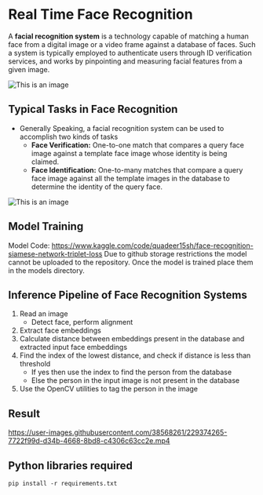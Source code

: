 # Real Time Face Recognition

<div class='alert alert-info'>A <strong>facial recognition system</strong> is a technology capable of matching a human face from a digital image or a video frame against a database of faces. Such a system is typically employed to authenticate users through ID verification services, and works by pinpointing and measuring facial features from a given image.</div>

![This is an image](https://www.thalesgroup.com/sites/default/files/database/assets/images/2020-07/gov-facial-recognition-in-action.jpg)

## Typical Tasks in Face Recognition
- Generally Speaking, a facial recognition system can be used to accomplish two kinds of tasks
    - **Face Verification:** One-to-one match that compares a query face image against a template face image whose identity is being claimed.
    - **Face Identification:** One-to-many matches that compare a query face image against all the template images in the database to determine the identity of the query face.

![This is an image](https://drek4537l1klr.cloudfront.net/elgendy/v-8/Figures/10_img_0003.png)

## Model Training

Model Code: https://www.kaggle.com/code/quadeer15sh/face-recognition-siamese-network-triplet-loss
Due to github storage restrictions the model cannot be uploaded to the repository. Once the model is trained place them in the models directory.

## Inference Pipeline of Face Recognition Systems

1. Read an image
    - Detect face, perform alignment
2. Extract face embeddings
3. Calculate distance between embeddings present in the database and extracted input face embeddings
4. Find the index of the lowest distance, and check if distance is less than threshold
    - If yes then use the index to find the person from the database
    - Else the person in the input image is not present in the database
5. Use the OpenCV utilities to tag the person in the image

## Result

https://user-images.githubusercontent.com/38568261/229374265-7722f99d-d34b-4668-8bd8-c4306c63cc2e.mp4

## Python libraries required

```
pip install -r requirements.txt
```
